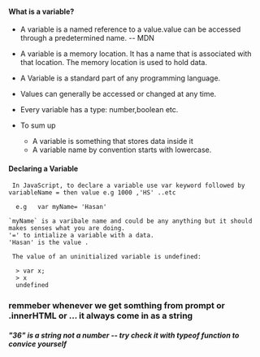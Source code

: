 #### What is a variable?

- A variable is a named reference to a value.value can be accessed through a predetermined name. -- MDN 
- A variable is a memory location. It has a name that is associated with that location. The memory location is used to hold data.
- A Variable is a standard part of any programming language.
- Values can generally be accessed or changed at any time.
- Every variable has a type: number,boolean etc.

- To sum up
    - A variable is something that stores data inside it
    - A variable name by convention starts with lowercase.
  
  

#### Declaring a Variable
     In JavaScript, to declare a variable use var keyword followed by variableName = then value e.g 1000 ,'HS' ..etc
     
      e.g   var myName= 'Hasan' 
      
    `myName` is a varibale name and could be any anything but it should makes senses what you are doing.
    '=' to intialize a variable with a data.
    'Hasan' is the value .

     The value of an uninitialized variable is undefined:

      > var x;
      > x
      undefined

### remmeber whenever we get somthing from prompt or .innerHTML or ... it always come in as a string 
#####  "36" is a string not a number -- try check it with typeof function to convice yourself
 
 
